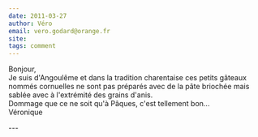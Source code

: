 ```yaml
---
date: 2011-03-27
author: Véro
email: vero.godard@orange.fr
site: 
tags: comment
---
```


<p>Bonjour,<br />
Je suis d'Angoulême et dans la tradition charentaise ces petits gâteaux nommés cornuelles ne sont pas préparés avec de la pâte briochée mais sablée avec à l'extrémité des grains d'anis.<br />
Dommage que ce ne soit qu'à Pâques, c'est tellement bon...<br />
Véronique</p>
---